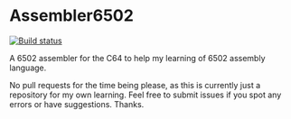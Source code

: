 # Assembler6502

[![Build status](https://ci.appveyor.com/api/projects/status/oid9ll2vl0nbe04d/branch/master?svg=true)](https://ci.appveyor.com/project/MarkWithall/assembler6502)

A 6502 assembler for the C64 to help my learning of 6502 assembly language.

No pull requests for the time being please, as this is currently just a repository for my own learning. Feel free to submit issues if you spot any errors or have suggestions. Thanks.
